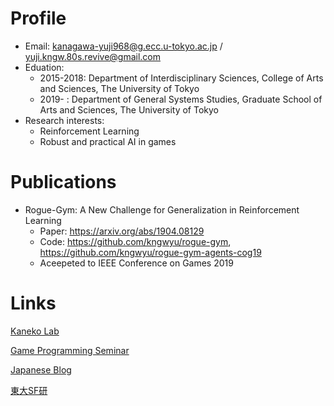 # Profile
- Email: kanagawa-yuji968@g.ecc.u-tokyo.ac.jp / yuji.kngw.80s.revive@gmail.com
- Eduation:
  - 2015-2018: Department of Interdisciplinary Sciences, College of Arts and Sciences, The University of Tokyo
  - 2019- : Department of General Systems Studies, Graduate School of Arts and Sciences, The University of Tokyo
- Research interests:
  - Reinforcement Learning
  - Robust and practical AI in games

# Publications
- Rogue-Gym: A New Challenge for Generalization in Reinforcement Learning
  - Paper: https://arxiv.org/abs/1904.08129
  - Code: https://github.com/kngwyu/rogue-gym, https://github.com/kngwyu/rogue-gym-agents-cog19
  - Aceepeted to IEEE Conference on Games 2019


# Links
[Kaneko Lab](http://game.c.u-tokyo.ac.jp/)

[Game Programming Seminar](https://gps.tanaka.ecc.u-tokyo.ac.jp/)

[Japanese Blog](https://kngwyu.gitlab.io/)

[東大SF研](http://www.utsf.org/)
